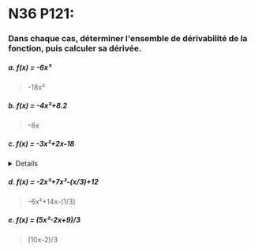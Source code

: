 # N36 P121:
### Dans chaque cas, déterminer l'ensemble de dérivabilité de la fonction, puis calculer sa dérivée.

##### a. f(x) = -6x³
> -18x²

##### b. f(x) = -4x²+8.2
> -8x

##### c. f(x) = -3x²+2x-18
<details>
> -6x+2
</details>

##### d. f(x) = -2x³+7x²-(x/3)+12
> -6x²+14x-(1/3)

##### e. f(x) = (5x²-2x+9)/3
> (10x-2)/3
